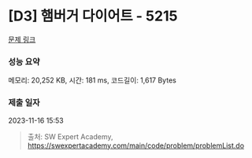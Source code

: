 # [D3] 햄버거 다이어트 - 5215 

[문제 링크](https://swexpertacademy.com/main/code/problem/problemDetail.do?contestProbId=AWT-lPB6dHUDFAVT) 

### 성능 요약

메모리: 20,252 KB, 시간: 181 ms, 코드길이: 1,617 Bytes

### 제출 일자

2023-11-16 15:53



> 출처: SW Expert Academy, https://swexpertacademy.com/main/code/problem/problemList.do